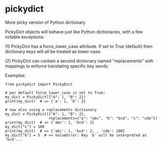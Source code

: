 # pickydict
More picky version of Python dictionary


PickyDict objects will behave just like Python dictionaries, with a few
notable exceptions:

(1) PickyDict has a force_lower_case attribute. If set to True (default)
    then dictionary keys will all be treated as lower-case.

(2) PickyDict can contain a second dictionary named "replacements" with
    mappings to enforce translating specific key words.

Examples:


    from pickydict import PickyDict
 
    # per default force_lower_case is set to True:
    my_dict = PickyDict({"A": 1, "B": 2})
    print(my_dict)  # => {'a': 1, 'b': 2}

    # now also using a replacements dictionary
    my_dict = PickyDict({"A": 1, "B": 2},
                        replacements={"a": "abc", "b": "bcd", "c": "cde"})
    print(my_dict)  # => {'abc': 1, 'bcd': 2}
    my_dict["c"] = 100
    print(my_dict)  # => {'abc': 1, 'bcd': 2, , 'cde': 100}
    my_dict["b"] = 5  # => ValueError: Key 'b' will be interpreted as 'bcd'...
